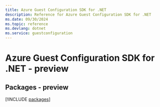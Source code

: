 ```yaml
---
title: Azure Guest Configuration SDK for .NET
description: Reference for Azure Guest Configuration SDK for .NET
ms.date: 09/30/2024
ms.topic: reference
ms.devlang: dotnet
ms.service: guestconfiguration
---
```

# Azure Guest Configuration SDK for .NET - preview
## Packages - preview
[!INCLUDE [packages](guest-configuration-index.md)]
